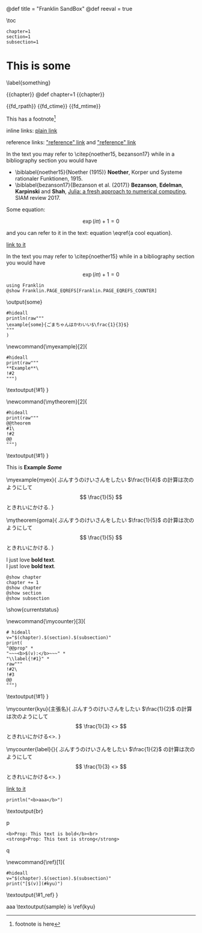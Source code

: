 @def title = "Franklin SandBox"
@def reeval = true

\toc <!-- table of contents -->


```julia:localstate
chapter=1
section=1
subsection=1
```


# This is some

\label{something}

{{chapter}}
@def chapter=1
{{chapter}}

{{fd_rpath}}
{{fd_ctime}}
{{fd_mtime}}

This has a footnote[^1]

[^1]: footnote is here

inline links: [plain link](https:://www.wikipedia.org)

reference links: ["reference" link][reflink] and ["reference" link][]

[reflink]: https://www.wikipedia.org
["reference" link]: https://www.wikipedia.org

In the text you may refer to \citep{noether15, bezanson17} while in a bibliography section you would have

* \biblabel{noether15}{Noether (1915)} **Noether**, Korper und Systeme rationaler Funktionen, 1915.
* \biblabel{bezanson17}{Bezanson et al. (2017)} **Bezanson**, **Edelman**, **Karpinski** and **Shah**, [Julia: a fresh approach to numerical computing](https://julialang.org/publications/julia-fresh-approach-BEKS.pdf), SIAM review 2017.

Some equation:

$$\exp(i\pi) + 1 = 0 \label{a cool equation}$$

and you can refer to it in the text: equation \eqref{a cool equation}.

[link to it](#something)

In the text you may refer to \citep{noether15} while in a bibliography section you would have

$$\exp(i\pi) + 1 = 0 \label{a cool equation}$$


```julia:some
using Franklin
@show Franklin.PAGE_EQREFS[Franklin.PAGE_EQREFS_COUNTER]
```

\output{some}

```julia:sy
#hideall
println(raw"""
\example{some}{ごまちゃんはかわいい$\frac{1}{3}$}
"""
)
```

\newcommand{\myexample}[2]{
```julia:!#1
#hideall
print(raw"""
**Example**\
!#2
""")
```
\textoutput{!#1}
}

\newcommand{\mytheorem}[2]{
```julia:!#1
#hideall
print(raw"""
@@theorem
#1\
!#2
@@
""")
```
\textoutput{!#1}
}


This is **Example** **_Some_**

\myexample{myex}{
ぶんすうのけいさんをしたい $\frac{1}{4}$ の計算は次のようにして
$$
\frac{1}{5}
$$
ときれいにかける.
}


\mytheorem{goma}{
ぶんすうのけいさんをしたい $\frac{1}{5}$ の計算は次のようにして
$$
\frac{1}{5}
$$
ときれいにかける.
}

I just love **bold text**. \
I just love __bold text__.

```julia:currentstatus
@show chapter
chapter += 1
@show chapter
@show section
@show subsection
```

\show{currentstatus}

<!-- label, title, statement-->
<!-- TODO create julia block using its Julia function-->
\newcommand{\mycounter}[3]{
```julia:!#1
# hideall
v="$(chapter).$(section).$(subsection)"
print(
"@@prop" *
"~~~<b>$(v):</b>~~~" *
"\\label{!#1}" *
raw"""
!#2\
!#3
@@
""")
```
\textoutput{!#1}
}

\mycounter{kyu}{主張名}{
ぶんすうのけいさんをしたい $\frac{1}{2}$ の計算は次のようにして
$$
\frac{1}{3} <>
$$
ときれいにかける<>.
}

\mycounter{label}{}{
ぶんすうのけいさんをしたい $\frac{1}{2}$ の計算は次のようにして
$$
\frac{1}{3} <>
$$
ときれいにかける<>.
}


[link to it](#kyu)

```julia:br
println("<b>aaa</b>")
```

\textoutput{br}

p
~~~
<b>Prop: This text is bold</b><br>
<strong>Prop: This text is strong</strong>
~~~
q

\newcommand{\ref}[1]{
```julia:!#1_ref
#hideall
v="$(chapter).$(section).$(subsection)"
print("[$(v)](#kyu)")
```
\textoutput{!#1_ref}
}

aaa \textoutput{sample} is
\ref{kyu}

